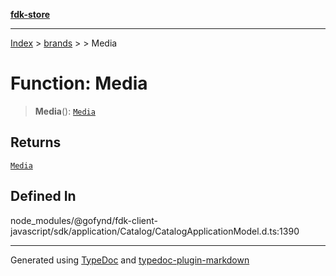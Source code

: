 [**fdk-store**](../../../README.md)
***

[Index](../../../API.md) > [brands](../../README.md) > [<internal>](../README.md) > Media

# Function: Media

> **Media**(): [`Media`](../type-aliases/type-alias.Media.md)

## Returns

[`Media`](../type-aliases/type-alias.Media.md)

## Defined In

node\_modules/@gofynd/fdk-client-javascript/sdk/application/Catalog/CatalogApplicationModel.d.ts:1390

***
Generated using [TypeDoc](https://typedoc.org/) and [typedoc-plugin-markdown](https://www.npmjs.com/package/typedoc-plugin-markdown)
